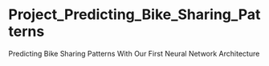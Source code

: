 # Project_Predicting_Bike_Sharing_Patterns
Predicting Bike Sharing Patterns With Our First Neural Network Architecture
